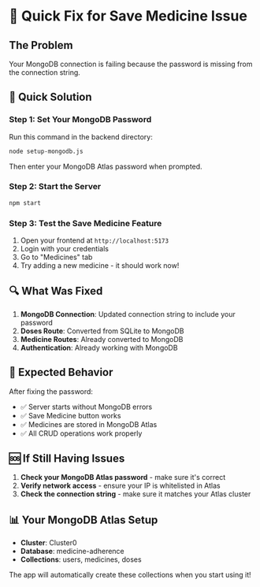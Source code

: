 # 🚨 Quick Fix for Save Medicine Issue

## The Problem
Your MongoDB connection is failing because the password is missing from the connection string.

## 🔧 Quick Solution

### Step 1: Set Your MongoDB Password
Run this command in the backend directory:
```bash
node setup-mongodb.js
```
Then enter your MongoDB Atlas password when prompted.

### Step 2: Start the Server
```bash
npm start
```

### Step 3: Test the Save Medicine Feature
1. Open your frontend at `http://localhost:5173`
2. Login with your credentials
3. Go to "Medicines" tab
4. Try adding a new medicine - it should work now!

## 🔍 What Was Fixed

1. **MongoDB Connection**: Updated connection string to include your password
2. **Doses Route**: Converted from SQLite to MongoDB
3. **Medicine Routes**: Already converted to MongoDB
4. **Authentication**: Already working with MongoDB

## 🎯 Expected Behavior

After fixing the password:
- ✅ Server starts without MongoDB errors
- ✅ Save Medicine button works
- ✅ Medicines are stored in MongoDB Atlas
- ✅ All CRUD operations work properly

## 🆘 If Still Having Issues

1. **Check your MongoDB Atlas password** - make sure it's correct
2. **Verify network access** - ensure your IP is whitelisted in Atlas
3. **Check the connection string** - make sure it matches your Atlas cluster

## 📊 Your MongoDB Atlas Setup
- **Cluster**: Cluster0
- **Database**: medicine-adherence
- **Collections**: users, medicines, doses

The app will automatically create these collections when you start using it!

